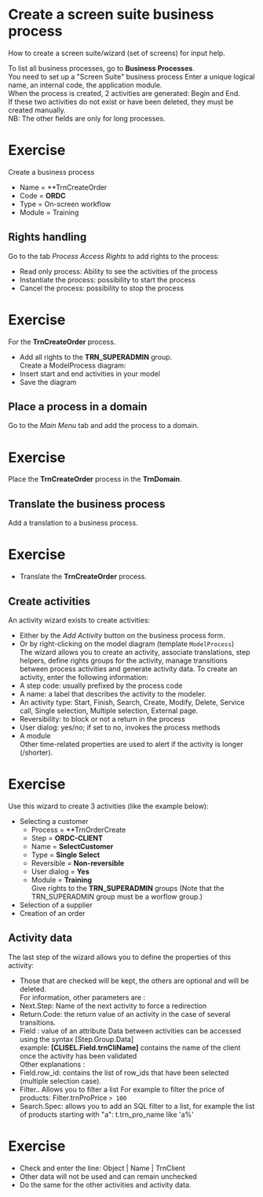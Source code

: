 Create a screen suite business process
=================================
How to create a screen suite/wizard (set of screens) for input help.

To list all business processes, go to **Business Processes**.  
You need to set up a "Screen Suite" business process
Enter a unique logical name, an internal code, the application module.  
When the process is created, 2 activities are generated: Begin and End.  
If these two activities do not exist or have been deleted, they must be created manually.  
NB: The other fields are only for long processes.  

Exercise
====================
Create a business process  
- Name = **TrnCreateOrder  
- Code = **ORDC**
- Type = On-screen workflow  
- Module = Training  


Rights handling
--------------------------

Go to the tab _Process Access Rights_ to add rights to the process:  
- Read only process: Ability to see the activities of the process
- Instantiate the process: possibility to start the process  
- Cancel the process: possibility to stop the process  

Exercise
====================
For the **TrnCreateOrder** process.   
- Add all rights to the **TRN_SUPERADMIN** group.  
Create a ModelProcess diagram:  
- Insert start and end activities in your model  
- Save the diagram  

Place a process in a domain
---------------------------------

Go to the _Main Menu_ tab and add the process to a domain.

Exercise
====================
Place the **TrnCreateOrder** process in the **TrnDomain**.


Translate the business process
--------------------------------------

Add a translation to a business process.  

Exercise
====================
- Translate the **TrnCreateOrder** process.  


Create activities
-------------------------
An activity wizard exists to create activities:  
- Either by the _Add Activity_ button on the business process form.  
- Or by right-clicking on the model diagram (template `ModelProcess`)    
The wizard allows you to create an activity, associate translations, step helpers, define rights groups for the activity, manage transitions between process activities and generate activity data.
To create an activity, enter the following information:  
- A step code: usually prefixed by the process code  
- A name: a label that describes the activity to the modeler.  
- An activity type: Start, Finish, Search, Create, Modify, Delete, Service call, Single selection, Multiple selection, External page.  
- Reversibility: to block or not a return in the process  
- User dialog: yes/no; if set to no, invokes the process methods  
- A module  
Other time-related properties are used to alert if the activity is longer (/shorter).  

Exercise
====================
Use this wizard to create 3 activities (like the example below):  
- Selecting a customer  
	- Process = **TrnOrderCreate
	- Step = **ORDC-CLIENT**  
	- Name = **SelectCustomer**  
	- Type = **Single Select**
	- Reversible = **Non-reversible**  
	- User dialog = **Yes**  
	- Module = **Training**  
Give rights to the **TRN_SUPERADMIN** groups (Note that the TRN_SUPERADMIN group must be a worflow group.)
- Selection of a supplier
- Creation of an order


Activity data
----------------------
The last step of the wizard allows you to define the properties of this activity:  
- Those that are checked will be kept, the others are optional and will be deleted.  
For information, other parameters are :  
- Next.Step: Name of the next activity to force a redirection   
- Return.Code: the return value of an activity in the case of several transitions.  
- Field <field name>: value of an attribute
Data between activities can be accessed using the syntax [Step.Group.Data]  
example: **[CLISEL.Field.trnCliName]** contains the name of the client once the activity has been validated  
Other explanations :
- Field.row_id: contains the list of row_ids that have been selected (multiple selection case).   
- Filter.<field>. Allows you to filter a list For example to filter the price of products: Filter.trnProPrice `> 100`  
- Search.Spec: allows you to add an SQL filter to a list, for example the list of products starting with "a": t.trn_pro_name like 'a%'  

Exercise
====================
- Check and enter the line: Object | Name | TrnClient  
- Other data will not be used and can remain unchecked  
- Do the same for the other activities and activity data.
